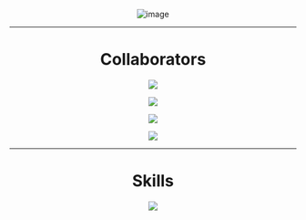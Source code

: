 <div align="center">
  
  ![image](https://github.com/Fluid-Client-Development/.github/blob/76db751efa35d3b6d575eac3599461c1b0d64514/profile/png_20230407_183044_0000.png)

---

# Collaborators

  

<p align = "center"><img src = "https://github-widgetbox.vercel.app/api/profile?username=Quantamyt&data=followers,repositories,stars,commits&theme=viridescent"></p>

<p align = "center"><img src = "https://github-widgetbox.vercel.app/api/profile?username=GamerHun1238&data=followers,repositories,stars,commits&theme=viridescent"></p>

<p align = "center"><img src = "https://github-widgetbox.vercel.app/api/profile?username=Slddev&data=followers,repositories,stars,commits&theme=viridescent"></p>

<p align = "center"><img src = "https://github-widgetbox.vercel.app/api/profile?username=spetterman66&data=followers,repositories,stars,commits&theme=viridescent"></p>

  ---
  
  # Skills
  
<p align = "center"><img src = "https://github-widgetbox.vercel.app/api/skills?names=java,kotlin,python,html,css,javascript,typescript,c,php,react,bash,powershell&includeNames=true&theme=viridescent"></p>
